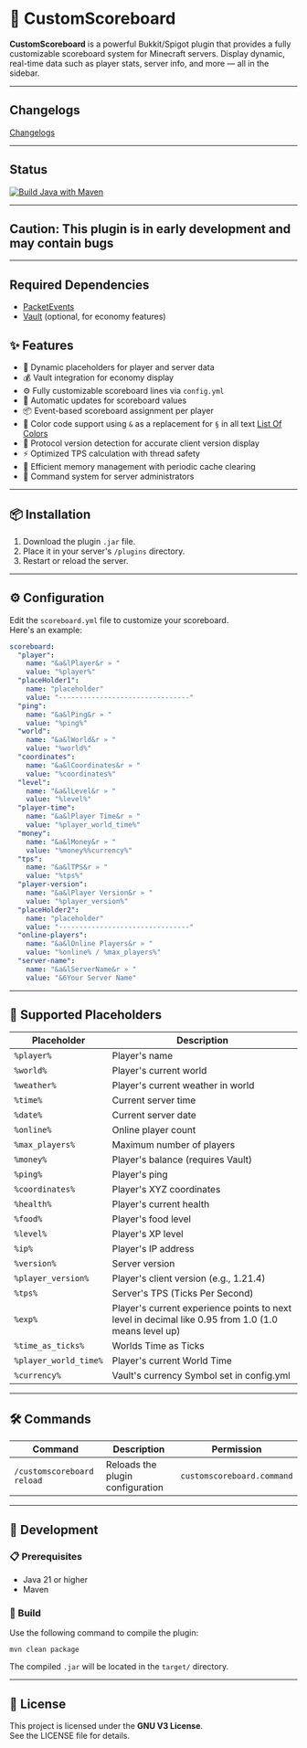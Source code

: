 # 🎯 CustomScoreboard

**CustomScoreboard** is a powerful Bukkit/Spigot plugin that provides a fully customizable scoreboard system for Minecraft servers. Display dynamic, real-time data such as player stats, server info, and more — all in the sidebar.

---

## Changelogs

[Changelogs](https://github.com/frame-dev/CustomScoreboard/blob/master/CHANGELOG.md)

---

## Status

[![Build Java with Maven](https://github.com/frame-dev/CustomScoreboard/actions/workflows/maven.yml/badge.svg)](https://github.com/frame-dev/CustomScoreboard/actions/workflows/maven.yml)

---

## Caution: This plugin is in **early development** and may contain bugs

---

## Required Dependencies

- [PacketEvents](https://www.spigotmc.org/resources/packetevents-api.80279/)
- [Vault](https://www.spigotmc.org/resources/vault.34315/) (optional, for economy features)

## ✨ Features

- 🎯 Dynamic placeholders for player and server data
- 💰 Vault integration for economy display
- ⚙️ Fully customizable scoreboard lines via `config.yml`
- 🔄 Automatic updates for scoreboard values
- 📦 Event-based scoreboard assignment per player
- 🎨 Color code support using `&` as a replacement for `§` in all text [List Of Colors](https://minecraft.fandom.com/wiki/Formatting_codes)
- 🔄 Protocol version detection for accurate client version display
- ⚡ Optimized TPS calculation with thread safety
- 💾 Efficient memory management with periodic cache clearing
- 🔧 Command system for server administrators

---

## 📦 Installation

1. Download the plugin `.jar` file.
2. Place it in your server's `/plugins` directory.
3. Restart or reload the server.

---

## ⚙️ Configuration

Edit the `scoreboard.yml` file to customize your scoreboard.  
Here's an example:

``` yaml
scoreboard:
  "player":
    name: "&a&lPlayer&r » "
    value: "%player%"
  "placeHolder1":
    name: "placeholder"
    value: "--------------------------------"
  "ping":
    name: "&a&lPing&r » "
    value: "%ping%"
  "world":
    name: "&a&lWorld&r » "
    value: "%world%"
  "coordinates":
    name: "&a&lCoordinates&r » "
    value: "%coordinates%"
  "level":
    name: "&a&lLevel&r » "
    value: "%level%"
  "player-time":
    name: "&a&lPlayer Time&r » "
    value: "%player_world_time%"
  "money":
    name: "&a&lMoney&r » "
    value: "%money%%currency%"
  "tps":
    name: "&a&lTPS&r » "
    value: "%tps%"
  "player-version":
    name: "&a&lPlayer Version&r » "
    value: "%player_version%"
  "placeHolder2":
    name: "placeholder"
    value: "--------------------------------"
  "online-players":
    name: "&a&lOnline Players&r » "
    value: "%online% / %max_players%"
  "server-name":
    name: "&a&lServerName&r » "
    value: "&6Your Server Name"
```

---

## 🧩 Supported Placeholders

| Placeholder        | Description                         |
|--------------------|-------------------------------------|
| `%player%`         | Player's name                       |
| `%world%`          | Player's current world              |
| `%weather%`        | Player's current weather in world   |
| `%time%`           | Current server time                 |
| `%date%`           | Current server date                 |
| `%online%`         | Online player count                 |
| `%max_players%`    | Maximum number of players           |
| `%money%`          | Player's balance (requires Vault)   |
| `%ping%`           | Player's ping                       |
| `%coordinates%`    | Player's XYZ coordinates            |
| `%health%`         | Player's current health             |
| `%food%`           | Player's food level                 |
| `%level%`          | Player's XP level                   |
| `%ip%`             | Player's IP address                 |
| `%version%`        | Server version                      |
| `%player_version%` | Player's client version (e.g., 1.21.4) |
| `%tps%`            | Server's TPS (Ticks Per Second)     |
| `%exp%`            | Player's current experience points to next level in decimal like 0.95 from 1.0 (1.0 means level up) |
| `%time_as_ticks%`  | Worlds Time as Ticks                |
| `%player_world_time%` | Player's current World Time      |
| `%currency%`       | Vault's currency Symbol set in config.yml |

---

## 🛠️ Commands

| Command | Description | Permission |
|---------|-------------|------------|
| `/customscoreboard reload` | Reloads the plugin configuration | `customscoreboard.command` |

---

## 🧪 Development

### 📋 Prerequisites

- Java 21 or higher
- Maven

### 🔧 Build

Use the following command to compile the plugin:

``` shell
mvn clean package
```

The compiled `.jar` will be located in the `target/` directory.

---

## 📄 License

This project is licensed under the **GNU V3 License**.  
See the LICENSE file for details.
